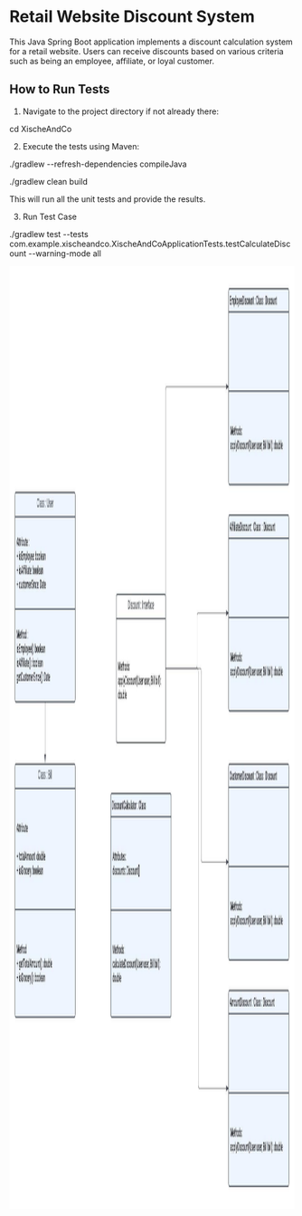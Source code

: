 # Retail Website Discount System

This Java Spring Boot application implements a discount calculation system for a retail website. Users can receive discounts based on various criteria such as being an employee, affiliate, or loyal customer.

## How to Run Tests

1. Navigate to the project directory if not already there:

cd XischeAndCo

2. Execute the tests using Maven:

./gradlew --refresh-dependencies compileJava

./gradlew clean build

This will run all the unit tests and provide the results.

3. Run Test Case 

./gradlew test --tests com.example.xischeandco.XischeAndCoApplicationTests.testCalculateDiscount --warning-mode all


<img src="diagram/Blank%20diagram.jpeg" width="2080" height="1666">
